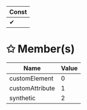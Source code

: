 | Const                        |
|------------------------------|
| ✔ |

# &#10025; Member(s)

| Name                                      | Value         |
|-------------------------------------------|---------------|
| customElement | 0 |
| customAttribute | 1 |
| synthetic | 2 |